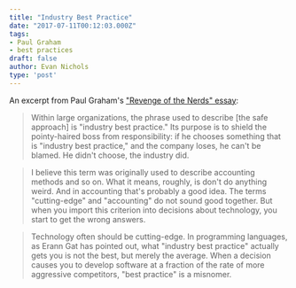```yaml
---
title: "Industry Best Practice"
date: "2017-07-11T00:12:03.000Z"
tags:
- Paul Graham
- best practices
draft: false
author: Evan Nichols
type: 'post'
---
```


An excerpt from Paul Graham's ["Revenge of the Nerds" essay][1]:

> Within large organizations, the phrase used to describe [the safe approach] is "industry best practice." Its purpose is to shield the pointy-haired boss from responsibility: if he chooses something that is "industry best practice," and the company loses, he can't be blamed. He didn't choose, the industry did.

> I believe this term was originally used to describe accounting methods and so on. What it means, roughly, is don't do anything weird. And in accounting that's probably a good idea. The terms "cutting-edge" and "accounting" do not sound good together. But when you import this criterion into decisions about technology, you start to get the wrong answers.

> Technology often should be cutting-edge. In programming languages, as Erann Gat has pointed out, what "industry best practice" actually gets you is not the best, but merely the average. When a decision causes you to develop software at a fraction of the rate of more aggressive competitors, "best practice" is a misnomer.

[1]: http://paulgraham.com/icad.html
